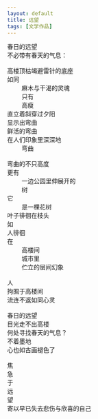 ```yaml
---
layout: default
title: 远望
tags: [文学作品]
---
```


<pre class="poem">
春日的远望
不必带有春天的气息：

高楼顶枯竭避雷针的底座
如同
    麻木与干渴的灵魂
    只有
    高瘦
直立着斜穿过夕阳
显示出弯曲
鲜活的弯曲
在人们印象里深深地
    弯曲

弯曲的不只高度
更有
    一边公园里伸展开的
    树
它
    是一棵花树
叶子徘徊在枝头
如
人徘徊
在
    高楼间
    城市里
    伫立的层间幻象

人
拘囿于高楼间
流连不返如同心灵

春日的远望
目光走不出高楼
何处寻找春天的气息？
不着墨地
心也如古画褪色了

焦
急
于
远
望
寄以早已失去悲伤与欣喜的自己
</pre>